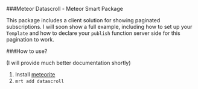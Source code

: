 ###Meteor Datascroll - Meteor Smart Package

This package includes a client solution for showing paginated subscriptions. I will soon show a full example, including how to set up your `Template` and how to declare your `publish` function server side for this pagination to work.

###How to use?

(I will provide much better documentation shortly)

1. Install [meteorite](https://github.com/oortcloud/meteorite)
2. `mrt add datascroll`
